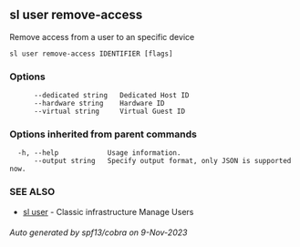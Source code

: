 ## sl user remove-access

Remove access from a user to an specific device

```
sl user remove-access IDENTIFIER [flags]
```

### Options

```
      --dedicated string   Dedicated Host ID
      --hardware string    Hardware ID
      --virtual string     Virtual Guest ID
```

### Options inherited from parent commands

```
  -h, --help            Usage information.
      --output string   Specify output format, only JSON is supported now.
```

### SEE ALSO

* [sl user](sl_user.md)	 - Classic infrastructure Manage Users

###### Auto generated by spf13/cobra on 9-Nov-2023
